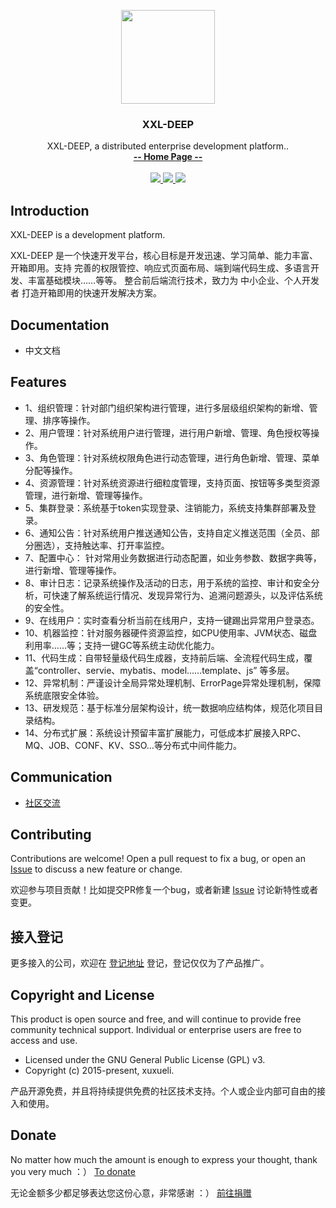 <p align="center">
    <img src="https://www.xuxueli.com/doc/static/xxl-job/images/xxl-logo.jpg" width="150">
    <h3 align="center">XXL-DEEP</h3>
    <p align="center">
        XXL-DEEP, a distributed enterprise development platform..
        <br>
        <a href="https://www.xuxueli.com/xxl-deep/"><strong>-- Home Page --</strong></a>
        <br>
        <br>
        <a href="https://github.com/xuxueli/xxl-deep/releases">
            <img src="https://img.shields.io/github/release/xuxueli/xxl-deep.svg" >
        </a>
        <a href="http://www.gnu.org/licenses/gpl-3.0.html">
            <img src="https://img.shields.io/badge/license-GPLv3-blue.svg" >
        </a>
        <a href="https://www.xuxueli.com/page/donate.html">
            <img src="https://img.shields.io/badge/%24-donate-ff69b4.svg?style=flat-square" >
        </a>
    </p>    
</p>


## Introduction

XXL-DEEP is a development platform.

XXL-DEEP 是一个快速开发平台，核心目标是开发迅速、学习简单、能力丰富、开箱即用。支持 完善的权限管控、响应式页面布局、端到端代码生成、多语言开发、丰富基础模块……等等。
整合前后端流行技术，致力为 中小企业、个人开发者 打造开箱即用的快速开发解决方案。

## Documentation
- 中文文档[](https://www.xuxueli.com/xxl-deep/)

## Features
- 1、组织管理：针对部门组织架构进行管理，进行多层级组织架构的新增、管理、排序等操作。
- 2、用户管理：针对系统用户进行管理，进行用户新增、管理、角色授权等操作。
- 3、角色管理：针对系统权限角色进行动态管理，进行角色新增、管理、菜单分配等操作。
- 4、资源管理：针对系统资源进行细粒度管理，支持页面、按钮等多类型资源管理，进行新增、管理等操作。
- 5、集群登录：系统基于token实现登录、注销能力，系统支持集群部署及登录。
- 6、通知公告：针对系统用户推送通知公告，支持自定义推送范围（全员、部分圈选），支持触达率、打开率监控。
- 7、配置中心： 针对常用业务数据进行动态配置，如业务参数、数据字典等，进行新增、管理等操作。
- 8、审计日志：记录系统操作及活动的日志，用于系统的监控、审计和安全分析，可快速了解系统运行情况、发现异常行为、追溯问题源头，以及评估系统的安全性。
- 9、在线用户：实时查看分析当前在线用户，支持一键踢出异常用户登录态。
- 10、机器监控：针对服务器硬件资源监控，如CPU使用率、JVM状态、磁盘利用率……等；支持一键GC等系统主动优化能力。
- 11、代码生成：自带轻量级代码生成器，支持前后端、全流程代码生成，覆盖“controller、servie、mybatis、model……template、js” 等多层。
- 12、异常机制：严谨设计全局异常处理机制、ErrorPage异常处理机制，保障系统底限安全体验。
- 13、研发规范：基于标准分层架构设计，统一数据响应结构体，规范化项目目录结构。
- 14、分布式扩展：系统设计预留丰富扩展能力，可低成本扩展接入RPC、MQ、JOB、CONF、KV、SSO…等分布式中间件能力。


## Communication    
- [社区交流](https://www.xuxueli.com/page/community.html)


## Contributing
Contributions are welcome! Open a pull request to fix a bug, or open an [Issue](https://github.com/xuxueli/xxl-deep/issues/) to discuss a new feature or change.

欢迎参与项目贡献！比如提交PR修复一个bug，或者新建 [Issue](https://github.com/xuxueli/xxl-deep/issues/) 讨论新特性或者变更。

## 接入登记
更多接入的公司，欢迎在 [登记地址](https://github.com/xuxueli/xxl-deep/issues/1 ) 登记，登记仅仅为了产品推广。


## Copyright and License
This product is open source and free, and will continue to provide free community technical support. Individual or enterprise users are free to access and use.

- Licensed under the GNU General Public License (GPL) v3.
- Copyright (c) 2015-present, xuxueli.

产品开源免费，并且将持续提供免费的社区技术支持。个人或企业内部可自由的接入和使用。


## Donate
No matter how much the amount is enough to express your thought, thank you very much ：）     [To donate](https://www.xuxueli.com/page/donate.html )

无论金额多少都足够表达您这份心意，非常感谢 ：）      [前往捐赠](https://www.xuxueli.com/page/donate.html )
